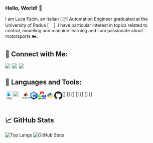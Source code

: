 ### Hello, World! 👋

I am Luca Facin, an Italian 🇮🇹 Automation Engineer graduated at the University of Padua [<img width="16" height="16" src="https://it.wikipedia.org/wiki/File:Logo_Universit%C3%A0_Padova.svg" />]. I have particular interest in topics related to control, modeling and machine learning and I am passionate about motorsports 🏍️.

## 🔗 Connect with Me:

[<img align="left"  width="22px" src="https://commons.wikimedia.org/wiki/File:Linkedin.svg" />][linkedin]
[<img align="left"  width="22px" src="https://sco.wikipedia.org/wiki/File:Twitter_bird_logo_2012.svg" />][twitter]
[<img align="left"  width="22px" src="https://it.m.wikipedia.org/wiki/File:Instagram_logo_2016.svg" />][instagram]

<br />

## 🧰 Languages and Tools:

[<img align="left" width="26px" src="https://raw.githubusercontent.com/github/explore/80688e429a7d4ef2fca1e82350fe8e3517d3494d/topics/macos/macos.png" />]
[<img align="left" width="26px" src="https:https://raw.githubusercontent.com/github/explore/80688e429a7d4ef2fca1e82350fe8e3517d3494d/topics/windows/windows.png" />]
[<img align="left" width="26px" src="https://raw.githubusercontent.com/github/explore/80688e429a7d4ef2fca1e82350fe8e3517d3494d/topics/matlab/matlab.png" />]
[<img align="left" width="26px" src="https://raw.githubusercontent.com/github/explore/80688e429a7d4ef2fca1e82350fe8e3517d3494d/topics/cpp/cpp.png" />]
[<img align="left" width="26px" src="https://raw.githubusercontent.com/github/explore/80688e429a7d4ef2fca1e82350fe8e3517d3494d/topics/opencv/opencv.png" />]
[<img align="left" width="26px" src="https://raw.githubusercontent.com/github/explore/80688e429a7d4ef2fca1e82350fe8e3517d3494d/topics/python/python.png" />]
[<img align="left" width="26px" src="https://raw.githubusercontent.com/github/explore/78df643247d429f6cc873026c0622819ad797942/topics/github/github.png" />]

<br />

## 📈 GitHub Stats
![Top Langs](https://github-readme-stats.vercel.app/api/top-langs/?username=lucafacin&langs_count=3&hide_border=true&theme=dark)
![GitHub Stats](https://github-readme-stats.vercel.app/api?username=lucafacin&show_icons=true&theme=dark)



<!-- Links to social media accounts -->

[linkedin]: https://www.linkedin.com/in/luca-facin/
[twitter]: https://twitter.com/lucafacin95
[instagram]: https://www.instagram.com/facin_luca/
